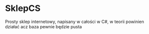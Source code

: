 # SklepCS
 
 Prosty sklep internetowy, napisany w całości w C#, w teorii powinien działać acz baza pewnie będzie pusta
